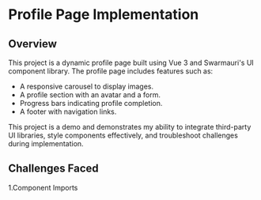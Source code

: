 # Profile Page Implementation
## Overview
This project is a dynamic profile page built using Vue 3 and Swarmauri's UI component library. The profile page includes features such as:
- A responsive carousel to display images.
- A profile section with an avatar and a form.
- Progress bars indicating profile completion.
- A footer with navigation links.

This project is a demo and demonstrates my ability to integrate third-party UI libraries, style components effectively, and troubleshoot challenges during implementation.

## Challenges Faced
1.Component Imports

